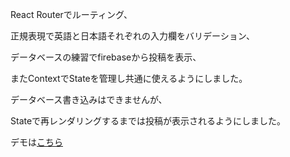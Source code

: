 React Routerでルーティング、

正規表現で英語と日本語それぞれの入力欄をバリデーション、

データベースの練習でfirebaseから投稿を表示、

またContextでStateを管理し共通に使えるようにしました。

データベース書き込みはできませんが、

Stateで再レンダリングするまでは投稿が表示されるようにしました。

デモは[こちら](https://sns-app-b2bc1.firebaseapp.com)
